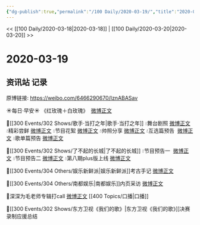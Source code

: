 ```yaml
---
{"dg-publish":true,"permalink":"/100 Daily/2020-03-19/","title":"2020-03-19","created":"2023-04-03T14:30:32.823+08:00","updated":"2023-04-03T15:37:18.968+08:00"}
---
```



<< [[100 Daily/2020-03-18\|2020-03-18]] | [[100 Daily/2020-03-20\|2020-03-20]] >>

# 2020-03-19

## 资讯站 记录

原博链接: https://weibo.com/6466290670/IznABASav

☀每日·早安☀ 《红玫瑰＋白玫瑰》  [微博正文](https://m.weibo.cn/6466290670/4484115321496668)

💫[[300 Events/302 Shows/歌手·当打之年\|歌手·当打之年]]
💧舞台剧照 [微博正文](https://m.weibo.cn/6466290670/4484193864465386)
💧精彩尝鲜 [微博正文](https://m.weibo.cn/6466290670/4484331814464848)
💧节目花絮 [微博正文](https://m.weibo.cn/6466290670/4484233307229976)
💧帅照分享 [微博正文](https://m.weibo.cn/6466290670/4484234947180483)
💧互选篇预告  [微博正文](https://m.weibo.cn/6466290670/4484152600626632)
💧歌单篇预告 [微博正文](https://m.weibo.cn/6466290670/4484335052917877)

💫[[300 Events/302 Shows/了不起的长城\|了不起的长城]]
💧节目预告一  [微博正文](https://m.weibo.cn/6466290670/4484166806837046)
💧节目预告二 [微博正文](https://m.weibo.cn/6466290670/4484299996421839)
💧第八期plus版上线 [微博正文](https://m.weibo.cn/6466290670/4484187702345248)

💫[[300 Events/304 Others/娱乐新鲜派\|娱乐新鲜派]]考古手记 [微博正文](https://m.weibo.cn/6466290670/4484231763762998)

💫[[300 Events/304 Others/南都娱乐\|南都娱乐]]内页采访 [微博正文](https://m.weibo.cn/6466290670/4484317717655274)

💫深深为毛老师专辑打call [微博正文](https://m.weibo.cn/6466290670/4484212524258659) [[400 Topics/口播\|口播]]

💫[[300 Events/302 Shows/东方卫视《我们的歌》\|东方卫视《我们的歌》]]决赛录制应援总结 [](https://m.weibo.cn/6466290670/4484247090274362)

